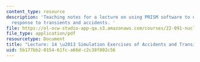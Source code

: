 ```yaml
---
content_type: resource
description: 'Teaching notes for a lecture on using PRISM software to observe plant
  response to transients and accidents. '
file: https://ol-ocw-studio-app-qa.s3.amazonaws.com/courses/22-091-nuclear-reactor-safety-spring-2008/5b177bb2015461fca66dc2c38f802c56_MIT22_091S08_lec14note.pdf
file_type: application/pdf
resourcetype: Document
title: "Lecture: 14 \u2013 Simulation Exercises of Accidents and Transients"
uid: 5b177bb2-0154-61fc-a66d-c2c38f802c56
---
```

